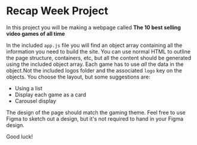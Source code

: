 # Recap Week Project

In this project you will be making a webpage called **The 10 best selling video games of all time**

In the included `app.js` file you will find an object array containing all the information you need to build the site. You can use normal HTML to outline the page structure, containers, etc, but all the content should be generated using the included object array. Each game has to use _all_ the data in the object.Not the included logos folder and the associated `logo` key on the objects. You choose the layout, but some suggestions are:

- Using a list
- Display each game as a card
- Carousel display

The design of the page should match the gaming theme. Feel free to use Figma to sketch out a design, but it's not required to hand in your Figma design.

Good luck!
